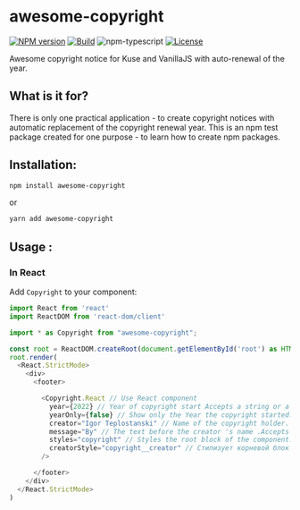 # awesome-copyright

[![NPM version][npm-image]][npm-url]
[![Build][github-build]][github-build-url]
![npm-typescript]
[![License][github-license]][github-license-url]

Awesome copyright notice for Kuse and VanillaJS with auto-renewal of the year.

## What is it for?

There is only one practical application - to create copyright notices with automatic replacement of the copyright renewal year.
This is an npm test package created for one purpose - to learn how to create npm packages.

## Installation:

```bash
npm install awesome-copyright
```

or

```bash
yarn add awesome-copyright
```

## Usage :

### In React

Add `Copyright` to your component:

```js
import React from 'react'
import ReactDOM from 'react-dom/client'

import * as Copyright from "awesome-copyright";

const root = ReactDOM.createRoot(document.getElementById('root') as HTMLElement)
root.render(
  <React.StrictMode>
    <div>
      <footer>

        <Copyright.React // Use React component
          year={2022} // Year of copyright start Accepts a string or a number
          yearOnly={false} // Show only the Year the copyright started. It is disabled by default and if the current year differs from the year of the beginning, it shows the years in the format '2000-2023' . Takes a Boolean value.
          creator="Igor Teplostanski" // Name of the copyright holder. Accepts a string.
          message="By" // The text before the creator 's name .Accepts a string.
          styles="copyright" // Styles the root block of the component. Accepts a string with the CSS class name/names
          creatorStyle="copyright__creator" // Стилизует корневой блок с именем создателя Принимает строку с именем/именами CSS класса
        />

      </footer>
    </div>
  </React.StrictMode>
)

```

[npm-url]: https://www.npmjs.com/package/awesome-copyright
[npm-image]: https://img.shields.io/npm/v/awesome-copyright
[github-license]: https://img.shields.io/github/license/teplodtanski/awesome-copyright
[github-license-url]: https://github.com/teplodtanski/awesome-copyright/blob/main/LICENSE.md
[github-build]: https://github.com/teplodtanski/awesome-copyright/actions/workflows/publish.yml/badge.svg
[github-build-url]: https://github.com/teplodtanski/awesome-copyright/actions/workflows/publish.yml
[npm-typescript]: https://img.shields.io/npm/types/awesome-copyright
